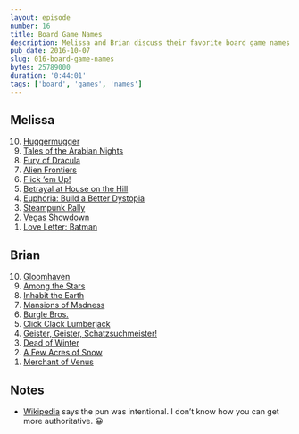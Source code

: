 ```yaml
---
layout: episode
number: 16
title: Board Game Names 
description: Melissa and Brian discuss their favorite board game names. The word “evocative” is used a lot.  
pub_date: 2016-10-07
slug: 016-board-game-names
bytes: 25789000
duration: '0:44:01'
tags: ['board', 'games', 'names']
---
```


<h2>Melissa</h2>
<ol reversed>
<li><a href="https://boardgamegeek.com/boardgame/2387/huggermugger">Huggermugger</a></li>
<li><a href="https://boardgamegeek.com/boardgame/34119/tales-arabian-nights">Tales of the Arabian Nights</a></li>
<li><a href="https://boardgamegeek.com/boardgame/181279/fury-dracula-third-edition">Fury of Dracula</a></li>
<li><a href="https://boardgamegeek.com/boardgame/48726/alien-frontiers">Alien Frontiers</a></li>
<li><a href="https://boardgamegeek.com/boardgame/169124/flick-em">Flick ’em Up!</a></li>
<li><a href="https://boardgamegeek.com/boardgame/10547/betrayal-house-hill">Betrayal at House on the Hill</a></li>
<li><a href="https://boardgamegeek.com/boardgame/133848/euphoria-build-better-dystopia">Euphoria: Build a Better Dystopia</a></li>
<li><a href="https://boardgamegeek.com/boardgame/162007/steampunk-rally">Steampunk Rally</a></li>
<li><a href="https://boardgamegeek.com/boardgame/15364/vegas-showdown">Vegas Showdown</a></li>
<li><a href="https://boardgamegeek.com/boardgame/168584/love-letter-batman">Love Letter: Batman</a></li>
</ol>

<h2>Brian</h2>
<ol reversed>
<li><a href="https://boardgamegeek.com/boardgame/174430/gloomhaven">Gloomhaven</a></li>
<li><a href="https://boardgamegeek.com/boardgame/110277/among-stars">Among the Stars</a></li>
<li><a href="https://boardgamegeek.com/boardgame/181797/inhabit-earth">Inhabit the Earth</a></li>
<li><a href="https://boardgamegeek.com/boardgame/205059/mansions-madness-second-edition">Mansions of Madness</a></li>
<li><a href="https://boardgamegeek.com/boardgame/172081/burgle-bros">Burgle Bros.</a></li>
<li><a href="https://boardgamegeek.com/boardgame/39206/click-clack-lumberjack">Click Clack Lumberjack</a></li>
<li><a href="https://boardgamegeek.com/boardgame/146312/ghost-fightin-treasure-hunters">Geister, Geister, Schatzsuchmeister!</a></li>
<li><a href="https://boardgamegeek.com/boardgame/150376/dead-winter-crossroads-game">Dead of Winter</a></li>
<li><a href="https://boardgamegeek.com/boardgame/79828/few-acres-snow">A Few Acres of Snow</a></li>
<li><a href="https://boardgamegeek.com/boardgame/131646/merchant-venus-second-edition">Merchant of Venus</a></li>
</ol>

<h2>Notes</h2>
<ul>
    <li><a href="https://en.m.wikipedia.org/wiki/Merchant_of_Venus">Wikipedia</a> says the pun was intentional. I don’t know how you can get more authoritative. 😀</li>
</ul>